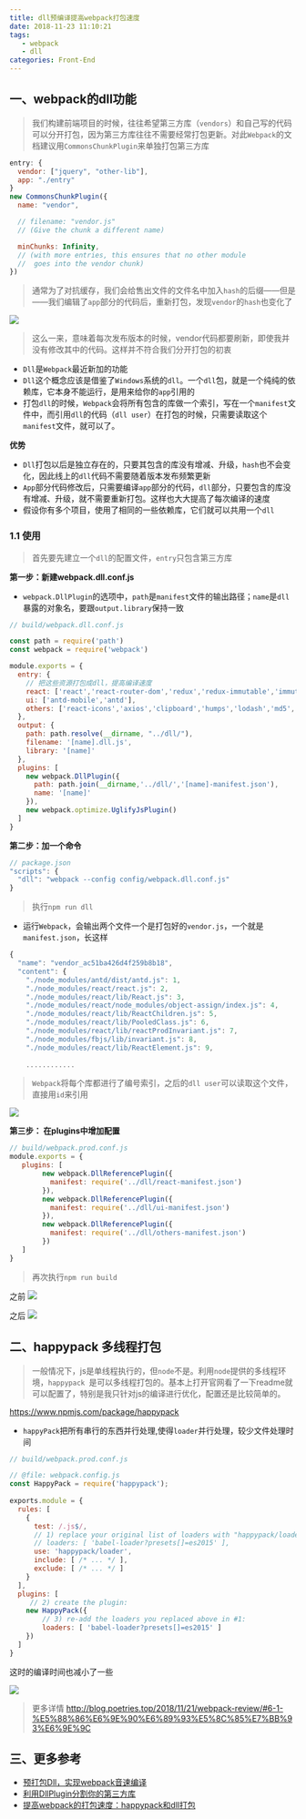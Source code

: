 ```yaml
---
title: dll预编译提高webpack打包速度
date: 2018-11-23 11:10:21
tags: 
   - webpack
   - dll
categories: Front-End
---
```


## 一、webpack的dll功能


> 我们构建前端项目的时候，往往希望第三方库（`vendors`）和自己写的代码可以分开打包，因为第三方库往往不需要经常打包更新。对此`Webpack`的文档建议用`CommonsChunkPlugin`来单独打包第三方库

```js
entry: {
  vendor: ["jquery", "other-lib"],
  app: "./entry"
}
new CommonsChunkPlugin({
  name: "vendor",

  // filename: "vendor.js"
  // (Give the chunk a different name)

  minChunks: Infinity,
  // (with more entries, this ensures that no other module
  //  goes into the vendor chunk)
})
```

> 通常为了对抗缓存，我们会给售出文件的文件名中加入`hash`的后缀——但是——我们编辑了`app`部分的代码后，重新打包，发现`vendor`的`hash`也变化了

![](https://image-static.segmentfault.com/102/099/1020993023-5787b267aa0cb_articlex)

> 这么一来，意味着每次发布版本的时候，vendor代码都要刷新，即使我并没有修改其中的代码。这样并不符合我们分开打包的初衷

- `Dll`是`Webpack`最近新加的功能
- `Dll`这个概念应该是借鉴了`Windows`系统的`dll`。一个`dll`包，就是一个纯纯的依赖库，它本身不能运行，是用来给你的`app`引用的
- 打包`dll`的时候，`Webpack`会将所有包含的库做一个索引，写在一个`manifest`文件中，而引用`dll`的代码（`dll user`）在打包的时候，只需要读取这个`manifest`文件，就可以了。

**优势**

- `Dll`打包以后是独立存在的，只要其包含的库没有增减、升级，`hash`也不会变化，因此线上的`dll`代码不需要随着版本发布频繁更新
- `App`部分代码修改后，只需要编译`app`部分的代码，`dll`部分，只要包含的库没有增减、升级，就不需要重新打包。这样也大大提高了每次编译的速度
- 假设你有多个项目，使用了相同的一些依赖库，它们就可以共用一个`dll`

### 1.1 使用

> 首先要先建立一个`dll`的配置文件，`entry`只包含第三方库

**第一步：新建webpack.dll.conf.js**

- `webpack.DllPlugin`的选项中，`path`是`manifest`文件的输出路径；`name`是`dll`暴露的对象名，要跟`output.library`保持一致

```js
// build/webpack.dll.conf.js

const path = require('path')
const webpack = require('webpack')

module.exports = {
  entry: {
    // 把这些资源打包成dll，提高编译速度
    react: ['react','react-router-dom','redux','redux-immutable','immutable','react-redux','react-router','redux-logger','redux-thunk','styled-components'],
    ui: ['antd-mobile','antd'],
    others: ['react-icons','axios','clipboard','humps','lodash','md5','moment','normalizr']
  },
  output: {
    path: path.resolve(__dirname, "../dll/"),
    filename: '[name].dll.js',
    library: '[name]'
  },
  plugins: [
    new webpack.DllPlugin({
      path: path.join(__dirname,'../dll/','[name]-manifest.json'),
      name: '[name]'
    }),
    new webpack.optimize.UglifyJsPlugin()
  ]
}
```

**第二步：加一个命令**

```js
// package.json
"scripts": {
  "dll": "webpack --config config/webpack.dll.conf.js"
}
```

> 执行`npm run dll`

- 运行`Webpack`，会输出两个文件一个是打包好的`vendor.js`，一个就是`manifest.json`，长这样

```js
{
  "name": "vendor_ac51ba426d4f259b8b18",
  "content": {
    "./node_modules/antd/dist/antd.js": 1,
    "./node_modules/react/react.js": 2,
    "./node_modules/react/lib/React.js": 3,
    "./node_modules/react/node_modules/object-assign/index.js": 4,
    "./node_modules/react/lib/ReactChildren.js": 5,
    "./node_modules/react/lib/PooledClass.js": 6,
    "./node_modules/react/lib/reactProdInvariant.js": 7,
    "./node_modules/fbjs/lib/invariant.js": 8,
    "./node_modules/react/lib/ReactElement.js": 9,
    
    ............
```

> `Webpack`将每个库都进行了编号索引，之后的`dll user`可以读取这个文件，直接用`id`来引用

![](https://upload-images.jianshu.io/upload_images/1480597-bed6305c04fb2197.png?imageMogr2/auto-orient/strip%7CimageView2/2/w/1240)




**第三步： 在plugins中增加配置**

```js
// build/webpack.prod.conf.js
module.exports = {
   plugins: [
        new webpack.DllReferencePlugin({
          manifest: require('../dll/react-manifest.json')
        }),
        new webpack.DllReferencePlugin({
          manifest: require('../dll/ui-manifest.json')
        }),
        new webpack.DllReferencePlugin({
          manifest: require('../dll/others-manifest.json')
        })
   ]
}
```

> 再次执行`npm run build`

之前
![](https://upload-images.jianshu.io/upload_images/1480597-016eedc71c63fdb5.png?imageMogr2/auto-orient/strip%7CimageView2/2/w/1240)

之后
![](https://upload-images.jianshu.io/upload_images/1480597-bd2b95bbac325e1c.png?imageMogr2/auto-orient/strip%7CimageView2/2/w/1240)


## 二、happypack 多线程打包

> 一般情况下，js是单线程执行的，但`node`不是。利用`node`提供的多线程环境，`happypack `是可以多线程打包的。基本上打开官网看了一下readme就可以配置了，特别是我只针对js的编译进行优化，配置还是比较简单的。

https://www.npmjs.com/package/happypack


- `happyPack`把所有串行的东西并行处理,使得`loader`并行处理，较少文件处理时间

```js
// build/webpack.prod.conf.js

// @file: webpack.config.js
const HappyPack = require('happypack');
 
exports.module = {
  rules: [
    {
      test: /.js$/,
      // 1) replace your original list of loaders with "happypack/loader":
      // loaders: [ 'babel-loader?presets[]=es2015' ],
      use: 'happypack/loader',
      include: [ /* ... */ ],
      exclude: [ /* ... */ ]
    }
  ],
  plugins: [
     // 2) create the plugin:
    new HappyPack({
        // 3) re-add the loaders you replaced above in #1:
        loaders: [ 'babel-loader?presets[]=es2015' ]
    })
  ]
}
```

这时的编译时间也减小了一些

![](https://upload-images.jianshu.io/upload_images/1480597-1cee221ca808dce0.png?imageMogr2/auto-orient/strip%7CimageView2/2/w/1240)

> 更多详情 http://blog.poetries.top/2018/11/21/webpack-review/#6-1-%E5%88%86%E6%9E%90%E6%89%93%E5%8C%85%E7%BB%93%E6%9E%9C

## 三、更多参考

- [预打包Dll，实现webpack音速编译](https://segmentfault.com/a/1190000007104372)
- [利用DllPlugin分割你的第三方库](https://juejin.im/post/5a4f031b518825733e6040c0)
- [提高webpack的打包速度：happypack和dll打包](https://github.com/p2227/p2227.github.io/issues/21)
